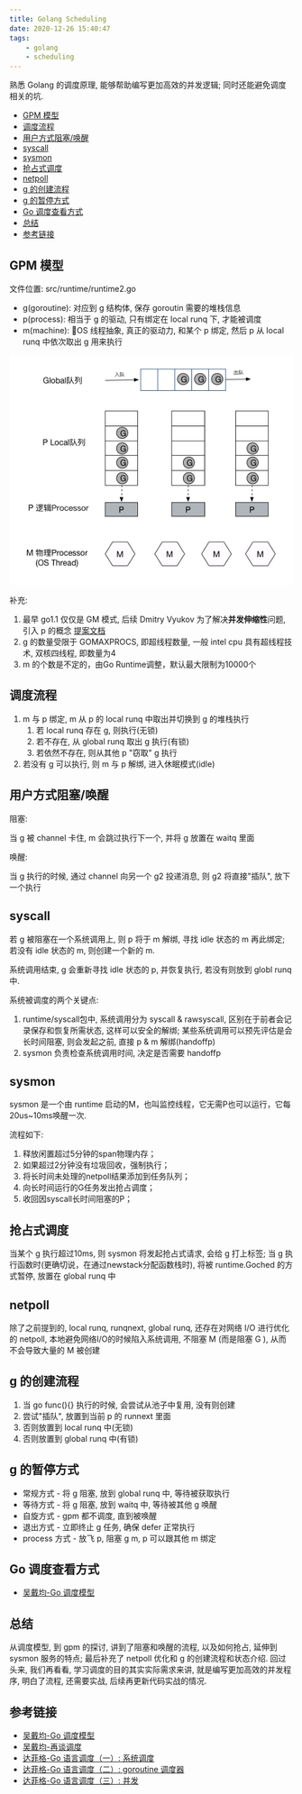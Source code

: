 ```yaml
---
title: Golang Scheduling
date: 2020-12-26 15:40:47
tags:
    - golang
    - scheduling
---
```


熟悉 Golang 的调度原理, 能够帮助编写更加高效的并发逻辑; 同时还能避免调度相关的坑.

<!-- more -->

- [GPM 模型](#gpm-模型)
- [调度流程](#调度流程)
- [用户方式阻塞/唤醒](#用户方式阻塞唤醒)
- [syscall](#syscall)
- [sysmon](#sysmon)
- [抢占式调度](#抢占式调度)
- [netpoll](#netpoll)
- [g 的创建流程](#g-的创建流程)
- [g 的暂停方式](#g-的暂停方式)
- [Go 调度查看方式](#go-调度查看方式)
- [总结](#总结)
- [参考链接](#参考链接)

## GPM 模型

文件位置: src/runtime/runtime2.go

- g(goroutine): 对应到 g 结构体, 保存 goroutin 需要的堆栈信息
- p(process):   相当于 g 的驱动, 只有绑定在 local runq 下, 才能被调度
- m(machine):   OS 线程抽象, 真正的驱动力, 和某个 p 绑定, 然后 p 从 local runq 中依次取出 g 用来执行

![go-sheduling](../img/go-shechduling.png)

补充:

1. 最早 go1.1 仅仅是 GM 模式, 后续 Dmitry Vyukov 为了解决**并发伸缩性**问题, 引入 p 的概念 [提案文档](https://github.com/muzig/muzig.github.io/blob/main/source/pdf/Scalable%20Go%20Scheduler%20Design%20Doc.pdf)
2. g 的数量受限于 GOMAXPROCS, 即超线程数量, 一般 intel cpu 具有超线程技术, 双核四线程, 即数量为4
3. m 的个数是不定的，由Go Runtime调整，默认最大限制为10000个

## 调度流程

1. m 与 p 绑定, m 从 p 的 local runq 中取出并切换到 g 的堆栈执行
   1. 若 local runq 存在 g, 则执行(无锁)
   2. 若不存在, 从 global runq 取出 g 执行(有锁)
   3. 若依然不存在, 则从其他 p "窃取" g 执行
2. 若没有 g 可以执行, 则 m 与 p 解绑, 进入休眠模式(idle)

## 用户方式阻塞/唤醒

阻塞:

当 g 被 channel 卡住, m 会跳过执行下一个, 并将 g 放置在 waitq 里面

唤醒:

当 g 执行的时候, 通过 channel 向另一个 g2 投递消息, 则 g2 将直接"插队", 放下一个执行

## syscall

若 g 被阻塞在一个系统调用上, 则 p 将于 m 解绑, 寻找 idle 状态的 m 再此绑定; 若没有 idle 状态的 m, 则创建一个新的 m.

系统调用结束, g 会重新寻找 idle 状态的 p, 并恢复执行, 若没有则放到 globl runq 中.

系统被调度的两个关键点:

1. runtime/syscall包中, 系统调用分为 syscall & rawsyscall, 区别在于前者会记录保存和恢复所需状态, 这样可以安全的解绑; 某些系统调用可以预先评估是会长时间阻塞, 则会发起之前, 直接 p & m 解绑(handoffp)
2. sysmon 负责检查系统调用时间, 决定是否需要 handoffp

## sysmon

sysmon 是一个由 runtime 启动的M，也叫监控线程，它无需P也可以运行，它每20us~10ms唤醒一次.

流程如下:

1. 释放闲置超过5分钟的span物理内存；
2. 如果超过2分钟没有垃圾回收，强制执行；
3. 将长时间未处理的netpoll结果添加到任务队列；
4. 向长时间运行的G任务发出抢占调度；
5. 收回因syscall长时间阻塞的P；

## 抢占式调度

当某个 g 执行超过10ms, 则 sysmon 将发起抢占式请求, 会给 g 打上标签; 当 g 执行函数时(更确切说，在通过newstack分配函数栈时), 将被 runtime.Goched 的方式暂停, 放置在 global runq 中

## netpoll

除了之前提到的, local runq, runqnext, global runq, 还存在对网络 I/O 进行优化的 netpoll, 本地避免网络I/O的时候陷入系统调用, 不阻塞 M (而是阻塞 G ), 从而不会导致大量的 M 被创建

## g 的创建流程

1. 当 go func(){} 执行的时候, 会尝试从池子中复用, 没有则创建
2. 尝试"插队", 放置到当前 p 的 runnext 里面
3. 否则放置到 local runq 中(无锁)
4. 否则放置到 global runq 中(有锁)

## g 的暂停方式

- 常规方式  - 将 g 阻塞, 放到 global runq 中, 等待被获取执行
- 等待方式  - 将 g 阻塞, 放到 waitq 中, 等待被其他 g 唤醒
- 自旋方式  - gpm 都不调度, 直到被唤醒
- 退出方式  - 立即终止 g 任务, 确保 defer 正常执行
- process 方式 - 放飞 p, 阻塞 g m, p 可以跟其他 m 绑定

## Go 调度查看方式

- [吴戴均-Go 调度模型](https://wudaijun.com/2018/01/go-scheduler/)

## 总结

从调度模型, 到 gpm 的探讨, 讲到了阻塞和唤醒的流程, 以及如何抢占, 延伸到 sysmon 服务的特点; 最后补充了 netpoll 优化和 g 的创建流程和状态介绍.
回过头来, 我们再看看, 学习调度的目的其实实际需求来讲, 就是编写更加高效的并发程序, 明白了流程, 还需要实战, 后续再更新代码实战的情况.

## 参考链接

- [吴戴均-Go 调度模型](https://wudaijun.com/2018/01/go-scheduler/)
- [吴戴均-再谈调度](https://wudaijun.com/2018/11/scheduler-blabla/)
- [达菲格-Go 语言调度（一）: 系统调度](https://www.jianshu.com/p/db0aea4d60ed)
- [达菲格-Go 语言调度（二）: goroutine 调度器](https://www.jianshu.com/p/cb6881a2661d)
- [达菲格-Go 语言调度（三）: 并发](https://www.jianshu.com/p/ef654413f2c1)